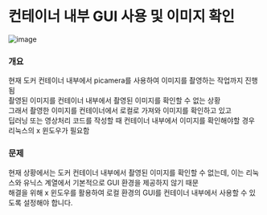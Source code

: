 # 컨테이너 내부 GUI 사용 및 이미지 확인 
![image](https://github.com/NerdConnection/Raspberry-Pi-5-Computer-Vision/assets/100738404/71ae4cec-59a4-4a0a-91d3-ce68ca23daa0)


### 개요

현재 도커 컨테이너 내부에서 picamera를 사용하여 이미지를 촬영하는 작업까지 진행됨   
촬영된 이미지를 컨테이너 내부에서 촬영된 이미지를 확인할 수 없는 상황   
그래서 촬영한 이미지를 컨테이너에서 로컬로 가져와 이미지를 확인하고 있고   
딥러닝 또는 영상처리 코드를 작성할 때 컨테이너 내부에서 이미지를 확인해야할 경우 리눅스의 x 윈도우가 필요함


### 문제
현재 상황에서는 도커 컨테이너 내부에서 촬영된 이미지를 확인할 수 없는데, 이는 리눅스와 유닉스 계열에서 기본적으로 GUI 환경을 제공하지 않기 때문   
해결을 위해 x 윈도우를 활용하여 로컬 환경의 GUI를 컨테이너 내부에서 사용할 수 있도록 설정해야 합니다.
